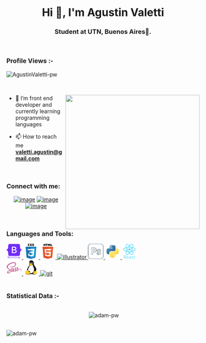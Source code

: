 <h1 align="center">Hi 👋, I'm Agustin Valetti</h1>
<h3 align="center">Student at UTN, Buenos Aires🌟.</h3>

<br>

<p align="right"> <h3>Profile Views :-</h3> <img src="https://komarev.com/ghpvc/?username=AgustinValetti-pw&label=Profile%20views&color=0e75b6&style=flat"
    alt="AgustinValetti-pw" /> 
  </p>

<br>

<p><img align="right" src="https://github.com/Adam-pw/Adam-pw/blob/main/animation_500_kxa883sd.gif" width="350" height="350" /></p>


- 🌱 I’m front end developer and currently  learning programming languages

- 📫 How to reach me **valetti.agustin@gmail.com**

<br>

<h3 align="left">Connect with me:</h3>

<div align="center">

[![image](https://img.shields.io/badge/LinkedIn-0077B5?style=for-the-badge&logo=linkedin&logoColor=white)](https://www.linkedin.com/in/agustin-valetti-688589233/)
[![image](https://img.shields.io/badge/Instagram-E4405F?style=for-the-badge&logo=instagram&logoColor=white)](https://www.instagram.com/agustinshm/?hl=en)
[![image](https://img.shields.io/badge/Gmail-D14836?style=for-the-badge&logo=gmail&logoColor=white)](mailto:valetti.agustin@gmail.com)

</div>

</p>

<br>

<h3 align="left">Languages and Tools:</h3>
<a href="https://getbootstrap.com" target="_blank" rel="noreferrer">
    <img src="https://raw.githubusercontent.com/devicons/devicon/master/icons/bootstrap/bootstrap-plain-wordmark.svg"
      alt="bootstrap" width="40" height="40" /> </a> 
 <a href="https://www.w3schools.com/css/" target="_blank"
    rel="noreferrer"> <img
      src="https://raw.githubusercontent.com/devicons/devicon/master/icons/css3/css3-original-wordmark.svg" alt="css3"
      width="40" height="40" /> </a> <a href="https://www.w3.org/html/" target="_blank" rel="noreferrer"> <img
      src="https://raw.githubusercontent.com/devicons/devicon/master/icons/html5/html5-original-wordmark.svg"
      alt="html5" width="40" height="40" /> </a> <a href="https://www.adobe.com/in/products/illustrator.html"
    target="_blank" rel="noreferrer"> <img
      src="https://www.vectorlogo.zone/logos/adobe_illustrator/adobe_illustrator-icon.svg" alt="illustrator" width="40"
      height="40" /> 
  </a> <a href="https://www.photoshop.com/en" target="_blank"
    rel="noreferrer"> <img
      src="https://raw.githubusercontent.com/devicons/devicon/master/icons/photoshop/photoshop-line.svg" alt="photoshop"
      width="40" height="40" /> </a> <a href="https://www.python.org" target="_blank" rel="noreferrer"> <img
      src="https://raw.githubusercontent.com/devicons/devicon/master/icons/python/python-original.svg" alt="python"
      width="40" height="40" /> </a> <a href="https://reactjs.org/" target="_blank" rel="noreferrer"> <img
      src="https://raw.githubusercontent.com/devicons/devicon/master/icons/react/react-original-wordmark.svg"
      alt="react" width="40" height="40" /> </a> <br> <a href="https://sass-lang.com" target="_blank" rel="noreferrer"> <img
      src="https://raw.githubusercontent.com/devicons/devicon/master/icons/sass/sass-original.svg" alt="sass" width="auto"
      height="40" /> </a> 
        <a href="https://www.linux.org/" target="_blank"> 
    <img src="https://raw.githubusercontent.com/devicons/devicon/master/icons/linux/linux-original.svg" alt="linux" width="40" height="40"/> 
  </a> 
  <a href="https://git-scm.com/" target="_blank"> 
    <img src="https://www.vectorlogo.zone/logos/git-scm/git-scm-icon.svg" alt="git" width="40" height="40"/> 
  </a>
  <br>
<br>
<h3>Statistical Data :-</h3>

<div style="display: flex; justify-content: center; align-items: center;>
    <p><img align="center"
    src="https://github-readme-stats.vercel.app/api/top-langs?username=AgustinValetti&show_icons=true&locale=en&bg_color=0d1117&text_color=ffffff&layout=compact"
    alt="adam-pw" 
    bg_color=#808080/></p>

<p>&nbsp;<img align="center" src="https://github-readme-stats.vercel.app/api?username=AgustinValetti&show_icons=true&locale=en&bg_color=0d1117&text_color=ffffff&repo=convoychat"
    alt="adam-pw" /></p>
</div>


<p><img align="center" src="https://github-readme-streak-stats.herokuapp.com/?user=AgustinValetti&theme=dark&background=0d1117&date_format=M%20j%5B%2C%20Y%5D" alt="adam-pw" /></p>

